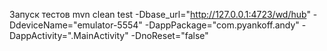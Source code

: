 Запуск тестов
mvn clean test -Dbase_url="http://127.0.0.1:4723/wd/hub" -DdeviceName="emulator-5554" -DappPackage="com.pyankoff.andy" -DappActivity=".MainActivity" -DnoReset="false"
